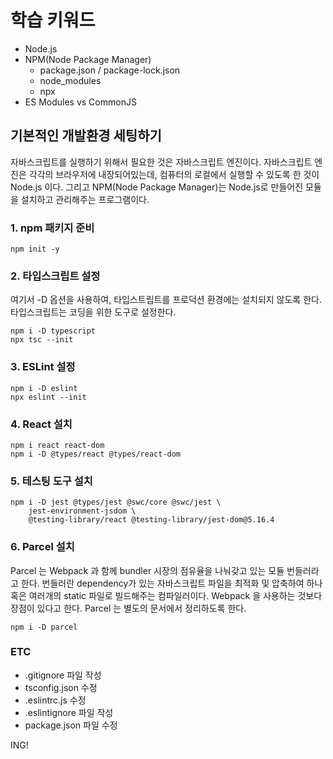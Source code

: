# 학습 키워드

* Node.js
* NPM(Node Package Manager)
  * package.json / package-lock.json
  * node_modules
  * npx
* ES Modules vs CommonJS

## 기본적인 개발환경 세팅하기

자바스크립트를 실행하기 위해서 필요한 것은 자바스크립트 엔진이다. 자바스크립트 엔진은 각각의 브라우저에 내장되어있는데, 컴퓨터의 로컬에서 실행할 수 있도록 한 것이 Node.js 이다. 그리고 NPM(Node Package Manager)는 Node.js로 만들어진 모듈을 설치하고 관리해주는 프로그램이다.

### 1. npm 패키지 준비

```shell
npm init -y
```

### 2. 타입스크립트 설정

여기서 -D 옵션을 사용하여, 타입스트립트를 프로덕션 환경에는 설치되지 않도록 한다.
타입스크립트는 코딩을 위한 도구로 설정한다.

```shell
npm i -D typescript
npx tsc --init
```

### 3. ESLint 설정

```shell
npm i -D eslint
npx eslint --init
```

### 4. React 설치

```shell
npm i react react-dom
npm i -D @types/react @types/react-dom
```

### 5. 테스팅 도구 설치

```shell
npm i -D jest @types/jest @swc/core @swc/jest \
    jest-environment-jsdom \
    @testing-library/react @testing-library/jest-dom@5.16.4
```

### 6. Parcel 설치

Parcel 는 Webpack 과 함께 bundler 시장의 점유율을 나눠갖고 있는 모듈 번들러라고 한다.
번들러란 dependency가 있는 자바스크립트 파일을 최적화 및 압축하여 하나 혹은 여러개의 static 파일로 빌드해주는 컴파일러이다.
Webpack 을 사용하는 것보다 장점이 있다고 한다. Parcel 는 별도의 문서에서 정리하도록 한다.

```shell
npm i -D parcel
```

### ETC

* .gitignore 파일 작성
* tsconfig.json 수정
* .eslintrc.js 수정
* .eslintignore 파일 작성
* package.json 파일 수정

ING!
